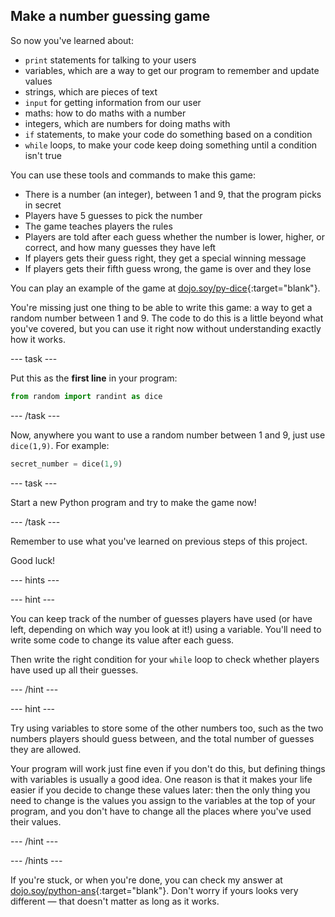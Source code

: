 ## Make a number guessing game

So now you've learned about:
  * `print` statements for talking to your users
  * variables, which are a way to get our program to remember and update values
  * strings, which are pieces of text
  * `input` for getting information from our user
  * maths: how to do maths with a number
  * integers, which are numbers for doing maths with  
  * `if` statements, to make your code do something based on a condition
  * `while` loops, to make your code keep doing something until a condition isn't true

You can use these tools and commands to make this game:
  * There is a number (an integer), between 1 and 9, that the program picks in secret
  * Players have 5 guesses to pick the number
  * The game teaches players the rules
  * Players are told after each guess whether the number is lower, higher, or correct, and how many guesses they have left
  * If players gets their guess right, they get a special winning message
  * If players gets their fifth guess wrong, the game is over and they lose  

You can play an example of the game at [dojo.soy/py-dice](http://dojo.soy/py-dice){:target="blank"}.

You're missing just one thing to be able to write this game: a way to get a random number between 1 and 9. The code to do this is a little beyond what you've covered, but you can use it right now without understanding exactly how it works.

--- task ---

Put this as the **first line** in your program:

```python
from random import randint as dice
```

--- /task ---

Now, anywhere you want to use a random number between 1 and 9, just use `dice(1,9)`. For example:

```python
secret_number = dice(1,9)
```

--- task ---

Start a new Python program and try to make the game now! 

--- /task ---

Remember to use what you've learned on previous steps of this project.

Good luck!

--- hints ---

--- hint ---

You can keep track of the number of guesses players have used (or have left, depending on which way you look at it!) using a variable. You'll need to write some code to change its value after each guess.

Then write the right condition for your `while` loop to check whether players have used up all their guesses.

--- /hint ---

--- hint ---

Try using variables to store some of the other numbers too, such as the two numbers players should guess between, and the total number of guesses they are allowed.

Your program will work just fine even if you don't do this, but defining things with variables is usually a good idea. One reason is that it makes your life easier if you decide to change these values later: then the only thing you need to change is the values you assign to the variables at the top of your program, and you don't have to change all the places where you've used their values.

--- /hint ---

--- /hints ---

If you're stuck, or when you're done, you can check my answer at [dojo.soy/python-ans](http://dojo.soy/python-ans){:target="blank"}. Don't worry if yours looks very different — that doesn't matter as long as it works.